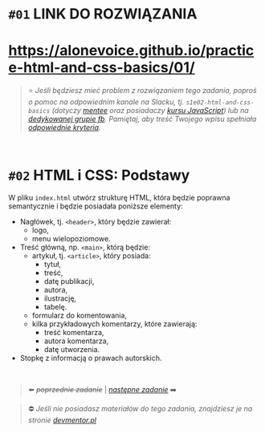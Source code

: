 # `#01` LINK DO ROZWIĄZANIA
# https://alonevoice.github.io/practice-html-and-css-basics/01/


> :star: *Jeśli będziesz mieć problem z rozwiązaniem tego zadania, poproś o pomoc na odpowiednim kanale na Slacku, tj. `s1e02-html-and-css-basics` (dotyczy [mentee](https://devmentor.pl/mentoring-javascript/) oraz posiadaczy [kursu JavaScript](https://devmentor.pl/p/javascript-for-beginners/)) lub na [dedykowanej grupie fb](https://www.facebook.com/groups/155234921740033). Pamiętaj, aby treść Twojego wpisu spełniała [odpowiednie kryteria](https://devmentor.pl/jak-prosic-o-pomoc/).*

&nbsp;

# `#02` HTML i CSS: Podstawy

W pliku `index.html` utwórz strukturę HTML, która będzie poprawna semantycznie i będzie posiadała poniższe elementy:

- Nagłówek, tj. `<header>`, który będzie zawierał:
    - logo,
    - menu wielopoziomowe.
- Treść główną, np. `<main>`, którą będzie:
    - artykuł, tj. `<article>`, który posiada:
        - tytuł,
        - treść,
        - datę publikacji,
        - autora,
        - ilustrację,
        - tabelę.
    - formularz do komentowania,
    - kilka przykładowych komentarzy, które zawierają:
        - treść komentarza,
        - autora komentarza,
        - datę utworzenia.
- Stopkę z informacją o prawach autorskich.

&nbsp;
> :arrow_left: ~~*poprzednie zadanie*~~ | [*następne zadanie*](./../02) :arrow_right:

> :no_entry: *Jeśli nie posiadasz materiałów do tego zadania, znajdziesz je na stronie [devmentor.pl](https://devmentor.pl/p/html-and-css-basics/)*
